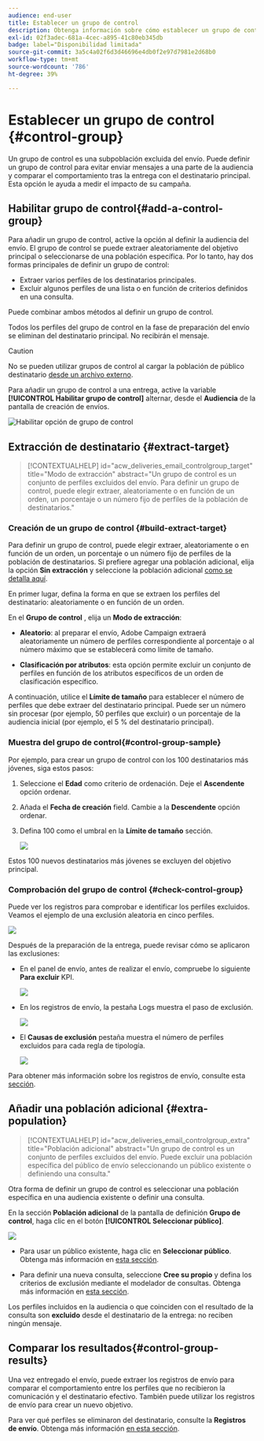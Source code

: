 ```yaml
---
audience: end-user
title: Establecer un grupo de control
description: Obtenga información sobre cómo establecer un grupo de control para los mensajes en la IU de la web de Campaign
exl-id: 02f3adec-681a-4cec-a895-41c80eb345db
badge: label="Disponibilidad limitada"
source-git-commit: 3a5c4a02f6d3d46696e4db0f2e97d7981e2d68b0
workflow-type: tm+mt
source-wordcount: '786'
ht-degree: 39%

---
```


# Establecer un grupo de control {#control-group}

Un grupo de control es una subpoblación excluida del envío. Puede definir un grupo de control para evitar enviar mensajes a una parte de la audiencia y comparar el comportamiento tras la entrega con el destinatario principal. Esta opción le ayuda a medir el impacto de su campaña.

## Habilitar grupo de control{#add-a-control-group}

Para añadir un grupo de control, active la opción al definir la audiencia del envío. El grupo de control se puede extraer aleatoriamente del objetivo principal o seleccionarse de una población específica. Por lo tanto, hay dos formas principales de definir un grupo de control:

* Extraer varios perfiles de los destinatarios principales.
* Excluir algunos perfiles de una lista o en función de criterios definidos en una consulta.

Puede combinar ambos métodos al definir un grupo de control.

Todos los perfiles del grupo de control en la fase de preparación del envío se eliminan del destinatario principal. No recibirán el mensaje.

>[!CAUTION]
>
>No se pueden utilizar grupos de control al cargar la población de público destinatario [desde un archivo externo](file-audience.md).

Para añadir un grupo de control a una entrega, active la variable **[!UICONTROL Habilitar grupo de control]** alternar, desde el **Audiencia** de la pantalla de creación de envíos.

![Habilitar opción de grupo de control](assets/control-group1.png)


## Extracción de destinatario {#extract-target}

>[!CONTEXTUALHELP]
>id="acw_deliveries_email_controlgroup_target"
>title="Modo de extracción"
>abstract="Un grupo de control es un conjunto de perfiles excluidos del envío. Para definir un grupo de control, puede elegir extraer, aleatoriamente o en función de un orden, un porcentaje o un número fijo de perfiles de la población de destinatarios."


### Creación de un grupo de control {#build-extract-target}

Para definir un grupo de control, puede elegir extraer, aleatoriamente o en función de un orden, un porcentaje o un número fijo de perfiles de la población de destinatarios. Si prefiere agregar una población adicional, elija la opción **Sin extracción** y seleccione la población adicional [como se detalla aquí](#extra-population).

En primer lugar, defina la forma en que se extraen los perfiles del destinatario: aleatoriamente o en función de un orden.

En el **Grupo de control** , elija un **Modo de extracción**:

* **Aleatorio**: al preparar el envío, Adobe Campaign extraerá aleatoriamente un número de perfiles correspondiente al porcentaje o al número máximo que se establecerá como límite de tamaño.

* **Clasificación por atributos**: esta opción permite excluir un conjunto de perfiles en función de los atributos específicos de un orden de clasificación específico.


A continuación, utilice el **Límite de tamaño** para establecer el número de perfiles que debe extraer del destinatario principal. Puede ser un número sin procesar (por ejemplo, 50 perfiles que excluir) o un porcentaje de la audiencia inicial (por ejemplo, el 5 % del destinatario principal).


### Muestra del grupo de control{#control-group-sample}

Por ejemplo, para crear un grupo de control con los 100 destinatarios más jóvenes, siga estos pasos:

1. Seleccione el **Edad** como criterio de ordenación. Deje el **Ascendente** opción ordenar.
1. Añada el **Fecha de creación** field. Cambie a la **Descendente** opción ordenar.
1. Defina 100 como el umbral en la **Límite de tamaño** sección.

   ![](assets/control-group2.png)

Estos 100 nuevos destinatarios más jóvenes se excluyen del objetivo principal.

### Comprobación del grupo de control {#check-control-group}

Puede ver los registros para comprobar e identificar los perfiles excluidos. Veamos el ejemplo de una exclusión aleatoria en cinco perfiles.

![](assets/control-group4.png)

Después de la preparación de la entrega, puede revisar cómo se aplicaron las exclusiones:

* En el panel de envío, antes de realizar el envío, compruebe lo siguiente **Para excluir** KPI.

  ![](assets/control-group5.png)

* En los registros de envío, la pestaña Logs muestra el paso de exclusión.

  ![](assets/control-group-sample-logs.png)
<!--

 * The **Exclusion logs** tab displays each profile and the related exclusion **Reason**.

    ![](assets/control-group6.png)
-->

* El **Causas de exclusión** pestaña muestra el número de perfiles excluidos para cada regla de tipología.

  ![](assets/control-group7.png)

Para obtener más información sobre los registros de envío, consulte esta [sección](../monitor/delivery-logs.md).

## Añadir una población adicional {#extra-population}

>[!CONTEXTUALHELP]
>id="acw_deliveries_email_controlgroup_extra"
>title="Población adicional"
>abstract="Un grupo de control es un conjunto de perfiles excluidos del envío. Puede excluir una población específica del público de envío seleccionando un público existente o definiendo una consulta."

Otra forma de definir un grupo de control es seleccionar una población específica en una audiencia existente o definir una consulta.

En la sección **Población adicional** de la pantalla de definición **Grupo de control**, haga clic en el botón **[!UICONTROL Seleccionar público]**.

![](assets/control-group3.png)

* Para usar un público existente, haga clic en **Seleccionar público**. Obtenga más información en [esta sección](add-audience.md).

* Para definir una nueva consulta, seleccione **Cree su propio** y defina los criterios de exclusión mediante el modelador de consultas. Obtenga más información en [esta sección](../query/query-modeler-overview.md).

Los perfiles incluidos en la audiencia o que coinciden con el resultado de la consulta son **excluido** desde el destinatario de la entrega: no reciben ningún mensaje.

## Comparar los resultados{#control-group-results}

Una vez entregado el envío, puede extraer los registros de envío para comparar el comportamiento entre los perfiles que no recibieron la comunicación y el destinatario efectivo. También puede utilizar los registros de envío para crear un nuevo objetivo.

Para ver qué perfiles se eliminaron del destinatario, consulte la **Registros de envío**. Obtenga más información [en esta sección](#check-control-group).


